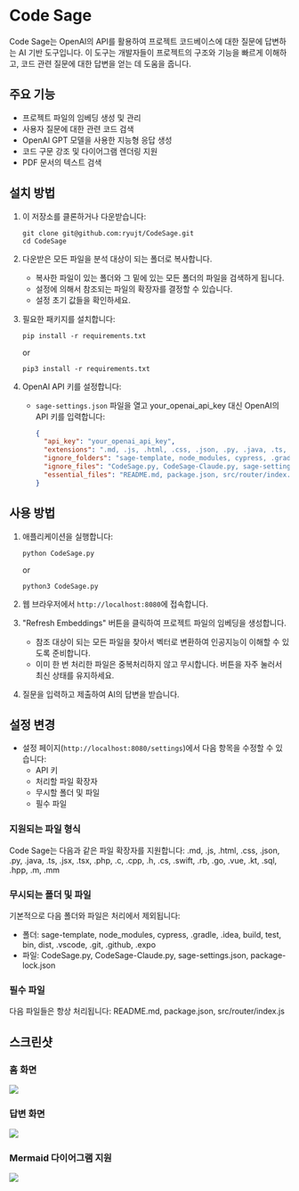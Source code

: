 # Code Sage

Code Sage는 OpenAI의 API를 활용하여 프로젝트 코드베이스에 대한 질문에 답변하는 AI 기반 도구입니다. 
이 도구는 개발자들이 프로젝트의 구조와 기능을 빠르게 이해하고, 코드 관련 질문에 대한 답변을 얻는 데 도움을 줍니다.

## 주요 기능

- 프로젝트 파일의 임베딩 생성 및 관리
- 사용자 질문에 대한 관련 코드 검색
- OpenAI GPT 모델을 사용한 지능형 응답 생성
- 코드 구문 강조 및 다이어그램 렌더링 지원
- PDF 문서의 텍스트 검색

## 설치 방법

1. 이 저장소를 클론하거나 다운받습니다:
   ```
   git clone git@github.com:ryujt/CodeSage.git
   cd CodeSage
   ```

2. 다운받은 모든 파일을 분석 대상이 되는 폴더로 복사합니다.
   * 복사한 파일이 있는 폴더와 그 밑에 있는 모든 폴더의 파일을 검색하게 됩니다.
   * 설정에 의해서 참조되는 파일의 확장자를 결정할 수 있습니다.
   * 설정 초기 값들을 확인하세요.

3. 필요한 패키지를 설치합니다:
   ```
   pip install -r requirements.txt
   ```
   or
   ```
   pip3 install -r requirements.txt
   ```

4. OpenAI API 키를 설정합니다:
   - `sage-settings.json` 파일을 열고 your_openai_api_key 대신 OpenAI의 API 키를 입력합니다:
     ```json
     {
       "api_key": "your_openai_api_key",
       "extensions": ".md, .js, .html, .css, .json, .py, .java, .ts, .jsx, .tsx, .php, .c, .cpp, .h, .cs, .swift, .rb, .go, .vue, .kt, .sql, .hpp, .m, .mm",
       "ignore_folders": "sage-template, node_modules, cypress, .gradle, .idea, build, test, bin, dist, .vscode, .git, .github, .expo",
       "ignore_files": "CodeSage.py, CodeSage-Claude.py, sage-settings.json, package-lock.json",
       "essential_files": "README.md, package.json, src/router/index.js"
     }
     ```

## 사용 방법

1. 애플리케이션을 실행합니다:
   ```
   python CodeSage.py
   ```
   or
   ```
   python3 CodeSage.py
   ```

2. 웹 브라우저에서 `http://localhost:8080`에 접속합니다.

3. "Refresh Embeddings" 버튼을 클릭하여 프로젝트 파일의 임베딩을 생성합니다.
   * 참조 대상이 되는 모든 파일을 찾아서 벡터로 변환하여 인공지능이 이해할 수 있도록 준비합니다.
   * 이미 한 번 처리한 파일은 중복처리하지 않고 무시합니다. 버튼을 자주 눌러서 최신 상태를 유지하세요.

4. 질문을 입력하고 제출하여 AI의 답변을 받습니다.

## 설정 변경

- 설정 페이지(`http://localhost:8080/settings`)에서 다음 항목을 수정할 수 있습니다:
  - API 키
  - 처리할 파일 확장자
  - 무시할 폴더 및 파일
  - 필수 파일

### 지원되는 파일 형식

Code Sage는 다음과 같은 파일 확장자를 지원합니다:
.md, .js, .html, .css, .json, .py, .java, .ts, .jsx, .tsx, .php, .c, .cpp, .h, .cs, .swift, .rb, .go, .vue, .kt, .sql, .hpp, .m, .mm

### 무시되는 폴더 및 파일

기본적으로 다음 폴더와 파일은 처리에서 제외됩니다:

- 폴더: sage-template, node_modules, cypress, .gradle, .idea, build, test, bin, dist, .vscode, .git, .github, .expo
- 파일: CodeSage.py, CodeSage-Claude.py, sage-settings.json, package-lock.json

### 필수 파일

다음 파일들은 항상 처리됩니다:
README.md, package.json, src/router/index.js

## 스크린샷

### 홈 화면

![](./pic-01.png)

### 답변 화면

![](./pic-02.png)

### Mermaid 다이어그램 지원

![](./pic-03.png)
